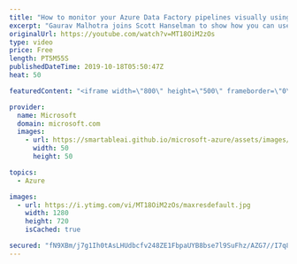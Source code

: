 ```yaml
---
title: "How to monitor your Azure Data Factory pipelines visually using Gantt views | Azure Friday"
excerpt: "Gaurav Malhotra joins Scott Hanselman to show how you can use Gantt views to visualize your pipeline and activity runs. Look at the Gantt view per pipeline, or group by pipeline annotations/tags you create.  Visually monitor Azure data factories (docs) https://aka.ms/azfr/584/01  Enhanced monitoring"
originalUrl: https://youtube.com/watch?v=MT18OiM2zOs
type: video
price: Free
length: PT5M55S
publishedDateTime: 2019-10-18T05:50:47Z
heat: 50

featuredContent: "<iframe width=\"800\" height=\"500\" frameborder=\"0\" src=\"https://www.youtube.com/embed/MT18OiM2zOs\" allow=\"accelerometer; autoplay; encrypted-media; gyroscope; picture-in-picture\" allowfullscreen></iframe>"

provider:
  name: Microsoft
  domain: microsoft.com
  images:
    - url: https://smartableai.github.io/microsoft-azure/assets/images/organizations/microsoft.com-50x50.jpg
      width: 50
      height: 50

topics:
  - Azure

images:
  - url: https://i.ytimg.com/vi/MT18OiM2zOs/maxresdefault.jpg
    width: 1280
    height: 720
    isCached: true

secured: "fN9XBm/j7g1Ih0tAsLHUdbcfv248ZE1FbpaUYB8bse7l9SuFhz/AZG7//I7q8yiRvn8FpnuymPP7bVA8XZcmF+a56CbAueBi7Ho0bnpgJrN9ayvxFaHY2VGZ6YtFn7i/GBw02aCHF6KOl+lXy69RpfN18C1ZmlGpsDytD+WV5vXb2AFkQH6DynRuWYTlh5noMFOIuYLN1HBSE0UmBHy0GNut+Z62RmrGV0yTGw/IzPntXbA+qpy6VisMZtMJwwNDOWdeGG1YxcfBIbBltW1i3jD226tWXgSdapRcF8JSrPFBc56xdOTgHvPE+tmGG0iW4UWiC7Oe1Y7qVh6WCYLBYC49x0LqUjxOnuZgNJhmaxhbjpM+ssc0kxFZTfj6x8WQb79lZCoQuoVZtDuSSMFkQDLylZ0+fMyKlFBPI5eKUsU=;h8fiJkJn0RMrMMpN/3XlqQ=="
---
```


